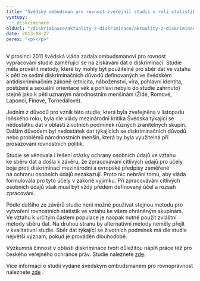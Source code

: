 ```yaml
---
title: "Švédský ombudsman pro rovnost zveřejnil studii o roli statistiky v boji proti diskriminaci"
vystupy:
  - diskriminace
oldUrl: "/diskriminace/aktuality-z-diskriminace/aktuality-z-diskriminace-2013/svedsky-ombudsman-pro-rovnost-zverejnil-studii-o-roli-statistiky-v-boji-proti-diskriminaci/"
date: 2013-08-27
perex: "<p></p>"
---
```


<!-- imported from the old website -->

<p>V prosinci 2011 švédská vláda zadala ombudsmanovi pro rovnost vypracování studie zaměřující se na získávání dat o diskriminaci. Studie měla prověřit metody, které by mohly být použitelné pro sběr dat ve vztahu k pěti ze sedmi diskriminačních důvodů definovaných ve švédském antidiskriminačním zákoně (etnicita, náboženství, víra, pohlavní identita, postižení a sexuální orientace věk a pohlaví nebylo do studie zahrnuto) stejně jako k pěti uznaným národnostním menšinám (Židé, Romové, Laponci, Finové, Tornedálové). </p><p>Jedním z důvodů pro vznik této studie, která byla zveřejněna v listopadu loňského roku, byla dle vlády mezinárodní kritika Švédska týkající se nedostatku dat v oblasti životních podmínek různých zranitelných skupin. Dalším důvodem byl nedostatek dat týkajících se diskriminačních důvodů nebo problémů národnostních menšin, která by byla využitelná při prosazování rovnostních politik. </p><p>Studie se věnovala i řešení otázky ochrany osobních údajů ve vztahu ke sběru dat a došla k závěru, že zpracovávání citlivých údajů pro účely boje proti diskriminaci mezinárodní a evropské předpisy zaměřené na ochranu osobních údajů nezakazují. Proto nic nebrání tomu, aby vláda formulovala pro tyto účely v zákoně výjimku. Při zpracovávání citlivých osobních údajů však musí být vždy předem definovaný účel a rozsah zpracování.</p><p>Podle dalšího ze závěrů studie není možné používat stejnou metodu pro vytvoření rovnostních statistik ve vztahu ke všem chráněným skupinám. Ve vztahu k určitým částem populace je naopak nutné použít zvláštní metody sběru dat. Na druhou stranu by alternativní metody neměly přejít v kvalitativní studie. Sběr dat týkající se životních podmínek má dle studie největší význam, pokud je prováděn dlouhodobě.</p><p>Výzkumná činnost v oblasti diskriminace tvoří důležitou náplň práce též pro českého veřejného ochránce práv. Studie naleznete <a href="/diskriminace/vyzkum/">zde</a>.</p>Více informací o studii vydané švédským ombudsmanem pro rovnoprávnost naleznete <a title="Otevření do nového okna" href="http://www.equineteurope.org/IMG/pdf/al-zubaidi_-_equality_data_-_english_executive_summary.pdf" target="_blank">zde</a> .
